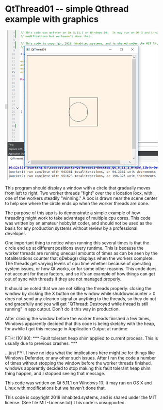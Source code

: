 # QtThread01 -- simple Qthread example with graphics

![QtThread01](/QtThread01.png)

This program should display a window with a circle that gradually moves
from left to right.  Two worker threads "fight" over the x location locx, with
one of the workers steadily "winning."  A box is drawn near the scene center to help
see where the circle ends up when the worker threads are done.

The purpose of this app is to demonstrate a simple example of how threading might
work to take advantage of multiple cpu cores.  This code was written by an amateur
hobbyist coder, and should not be used as the basis for any production systems without
review by a professional developer.

One important thing to notice when running this several times is that the circle
end up at different positions every runtime.  This is because the worker
threads are running unequal amounts of times as can be seen by the totaliterations
counter that qDebug() displays when the workers complete.  The threads get varying levels of
cpu time whether because of operating system issues, or how Qt works, or for some other
reasons.  This code does not account for these factors, and so it's an example of how
things can get out of sync with threads if they are not managed properly.

It should be noted that we are not killing the threads properly: closing the window
by clicking the X button on the window while shutdowncounter > 0 does
not send any cleanup signal or anything to the threads, so they do not end gracefully
and you will get "QThread: Destroyed while thread is still running" in app output.
Don't do it this way in production.

After closing the window before the worker threads finished a few times, Windows apparently
decided that this code is being sketchy with the heap, for awhile I got this message in
Application Output at runtime:

FTH: (10180): *** Fault tolerant heap shim applied to current process. This is usually due to previous crashes. ***

...just FYI.  I have no idea what the implications here might be for things like Windows Defender, or
any other such issues.  After I ran the code a number of times without stopping the window
before the worker threads finished, windows apparently decided to stop making this fault
tolerant heap shim thing happen, and I stopped seeing that message.

This code was written on Qt 5.11.1 on Windows 10.  It may run on OS X and Linux with
modifications but we haven't done that.

This code is copyright 2018 inhabited.systems, and is shared under the MIT license.
(See file MIT-License.txt)  This code is unsupported.
